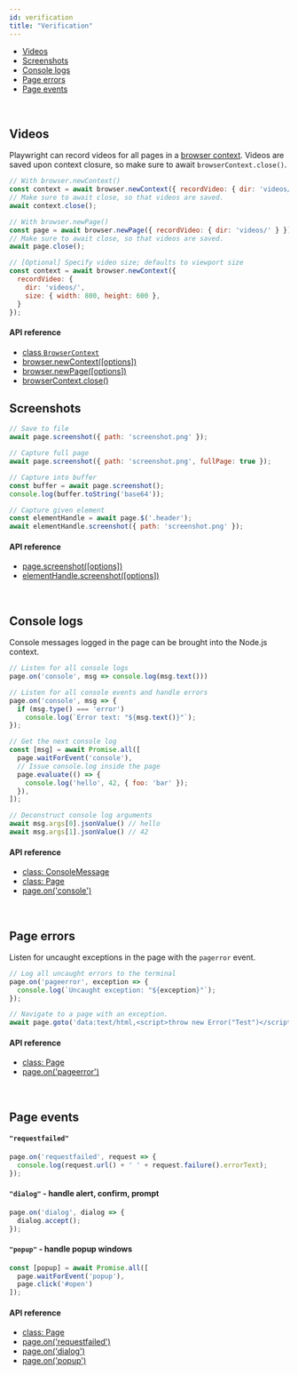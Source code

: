 ```yaml
---
id: verification
title: "Verification"
---
```



<!-- GEN:toc-top-level -->
- [Videos](#videos)
- [Screenshots](#screenshots)
- [Console logs](#console-logs)
- [Page errors](#page-errors)
- [Page events](#page-events)
<!-- GEN:stop -->

<br/>

## Videos

Playwright can record videos for all pages in a [browser context](core-concepts.md#browser-contexts). Videos are saved upon context closure, so make sure to await `browserContext.close()`.

```js
// With browser.newContext()
const context = await browser.newContext({ recordVideo: { dir: 'videos/' } });
// Make sure to await close, so that videos are saved.
await context.close();

// With browser.newPage()
const page = await browser.newPage({ recordVideo: { dir: 'videos/' } });
// Make sure to await close, so that videos are saved.
await page.close();

// [Optional] Specify video size; defaults to viewport size
const context = await browser.newContext({
  recordVideo: {
    dir: 'videos/',
    size: { width: 800, height: 600 },
  }
});
```

#### API reference

- [class `BrowserContext`](./api/class-browser.md#class-browsercontext)
- [browser.newContext([options])](./api/class-browser.md#browsernewcontextoptions)
- [browser.newPage([options])](./api/class-browser.md#browsernewpageoptions)
- [browserContext.close()](./api/class-browsercontext.md#browsercontextclose)

## Screenshots

```js
// Save to file
await page.screenshot({ path: 'screenshot.png' });

// Capture full page
await page.screenshot({ path: 'screenshot.png', fullPage: true });

// Capture into buffer
const buffer = await page.screenshot();
console.log(buffer.toString('base64'));

// Capture given element
const elementHandle = await page.$('.header');
await elementHandle.screenshot({ path: 'screenshot.png' });
```

#### API reference

- [page.screenshot([options])](./api/class-page.md#pagescreenshotoptions)
- [elementHandle.screenshot([options])](./api/class-elementhandle.md#elementhandlescreenshotoptions)

<br/>

## Console logs

Console messages logged in the page can be brought into the Node.js context.

```js
// Listen for all console logs
page.on('console', msg => console.log(msg.text()))

// Listen for all console events and handle errors
page.on('console', msg => {
  if (msg.type() === 'error')
    console.log(`Error text: "${msg.text()}"`);
});

// Get the next console log
const [msg] = await Promise.all([
  page.waitForEvent('console'),
  // Issue console.log inside the page
  page.evaluate(() => {
    console.log('hello', 42, { foo: 'bar' });
  }),
]);

// Deconstruct console log arguments
await msg.args[0].jsonValue() // hello
await msg.args[1].jsonValue() // 42
```

#### API reference

- [class: ConsoleMessage](./api/class-consolemessage.md#class-consolemessage)
- [class: Page](./api/class-page.md#class-page)
- [page.on('console')](./api/class-page.md#pageonconsole)

<br/>

## Page errors

Listen for uncaught exceptions in the page with the `pagerror` event.

```js
// Log all uncaught errors to the terminal
page.on('pageerror', exception => {
  console.log(`Uncaught exception: "${exception}"`);
});

// Navigate to a page with an exception.
await page.goto('data:text/html,<script>throw new Error("Test")</script>');
```

#### API reference

- [class: Page](api/class-page.md)
- [page.on('pageerror')](./api/class-page.md#pageonpageerror)

<br/>

## Page events

#### `"requestfailed"`

```js
page.on('requestfailed', request => {
  console.log(request.url() + ' ' + request.failure().errorText);
});
```

#### `"dialog"` - handle alert, confirm, prompt

```js
page.on('dialog', dialog => {
  dialog.accept();
});
```

#### `"popup"` - handle popup windows

```js
const [popup] = await Promise.all([
  page.waitForEvent('popup'),
  page.click('#open')
]);
```

#### API reference

- [class: Page](api/class-page.md)
- [page.on('requestfailed')](./api/class-page.md#pageonrequestfailed)
- [page.on('dialog')](./api/class-page.md#pageondialog)
- [page.on('popup')](./api/class-page.md#pageonpopup)
